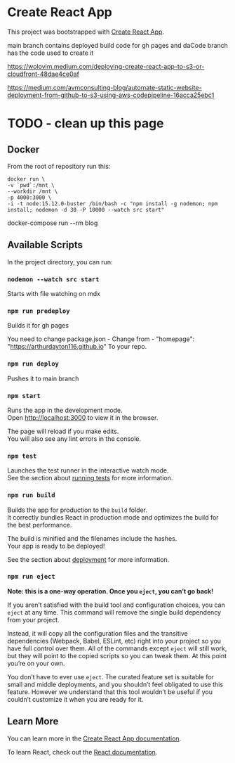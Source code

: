 # Create React App

This project was bootstrapped with [Create React App](https://github.com/facebook/create-react-app).

main branch contains deployed build code for gh pages and daCode branch has the code used to create it

https://wolovim.medium.com/deploying-create-react-app-to-s3-or-cloudfront-48dae4ce0af

https://medium.com/avmconsulting-blog/automate-static-website-deployment-from-github-to-s3-using-aws-codepipeline-16acca25ebc1

# TODO - clean up this page 

## Docker
From the root of repository run this:

```angular2html
docker run \
-v `pwd`:/mnt \
--workdir /mnt \
-p 4000:3000 \
-i -t node:15.12.0-buster /bin/bash -c "npm install -g nodemon; npm install; nodemon -d 30 -P 10000 --watch src start"
```

docker-compose run --rm blog


## Available Scripts

In the project directory, you can run:

### `nodemon --watch src start`
Starts with file watching on mdx

### `npm run predeploy`
Builds it for gh pages

You need to change package.json - Change from - "homepage": "https://arthurdayton116.github.io" To your repo.

### `npm run deploy`
Pushes it to main branch

### `npm start`

Runs the app in the development mode.<br>
Open <http://localhost:3000> to view it in the browser.

The page will reload if you make edits.<br>
You will also see any lint errors in the console.

### `npm test`

Launches the test runner in the interactive watch mode.<br>
See the section about [running tests](https://facebook.github.io/create-react-app/docs/running-tests) for more information.

### `npm run build`

Builds the app for production to the `build` folder.<br>
It correctly bundles React in production mode and optimizes the build for the best performance.

The build is minified and the filenames include the hashes.<br>
Your app is ready to be deployed!

See the section about [deployment](https://facebook.github.io/create-react-app/docs/deployment) for more information.

### `npm run eject`

**Note: this is a one-way operation. Once you `eject`, you can’t go back!**

If you aren’t satisfied with the build tool and configuration choices, you can `eject` at any time. This command will remove the single build dependency from your project.

Instead, it will copy all the configuration files and the transitive dependencies (Webpack, Babel, ESLint, etc) right into your project so you have full control over them. All of the commands except `eject` will still work, but they will point to the copied scripts so you can tweak them. At this point you’re on your own.

You don’t have to ever use `eject`. The curated feature set is suitable for small and middle deployments, and you shouldn’t feel obligated to use this feature. However we understand that this tool wouldn’t be useful if you couldn’t customize it when you are ready for it.

## Learn More

You can learn more in the [Create React App documentation](https://facebook.github.io/create-react-app/docs/getting-started).

To learn React, check out the [React documentation](https://reactjs.org/).
